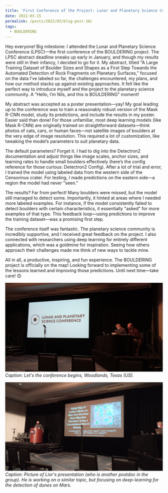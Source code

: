 ```yaml
---
title: 'First Conference of the Project: Lunar and Planetary Science Conference (LPSC).'
date: 2022-03-15
permalink: /posts/2022/03/blog-post-10/
tags:
  - BOULDERING
---
```


Hey everyone! Big milestone: I attended the Lunar and Planetary Science Conference (LPSC)—the first conference of the BOULDERING project. The LPSC abstract deadline sneaks up early in January, and though my results were still in their infancy, I decided to go for it. My abstract, titled "A Large Training Dataset of Boulder Sizes and Shapes as a First Step Towards the Automated Detection of Rock Fragments on Planetary Surfaces," focused on the data I’ve labeled so far, the challenges encountered, my plans, and how our method stacks up against existing approaches. It felt like the perfect way to introduce myself and the project to the planetary science community. A “Hello, I’m Nils, and this is BOULDERING” moment!

My abstract was accepted as a poster presentation—yay! My goal leading up to the conference was to train a reasonably robust version of the Mask R-CNN model, study its predictions, and include the results in my poster. Easier said than done! For those unfamiliar, most deep learning models (like Mask R-CNN) are originally trained on straightforward datasets—think photos of cats, cars, or human faces—not satellite images of boulders at the very edge of image resolution. This required a lot of customization, like tweaking the model’s parameters to suit planetary data.

The default parameters? Forget it. I had to dig into the Detectron2 documentation and adjust things like image scales, anchor sizes, and learning rates to handle small boulders effectively (here’s the config reference for those curious: Detectron2 Config). After a lot of trial and error, I trained the model using labeled data from the western side of the Censorinus crater. For testing, I made predictions on the eastern side—a region the model had never "seen."

The results? Far from perfect! Many boulders were missed, but the model still managed to detect some. Importantly, it hinted at areas where I needed more labeled examples. For instance, if the model consistently failed to detect boulders with certain characteristics, it essentially "asked" for more examples of that type. This feedback loop—using predictions to improve the training dataset—was a promising first step.

The conference itself was fantastic. The planetary science community is incredibly supportive, and I received great feedback on the project. I also connected with researchers using deep learning for entirely different applications, which was a goldmine for inspiration. Seeing how others approach their challenges made me think of new ways to tackle mine.

All in all, a productive, inspiring, and fun experience. The BOULDERING project is officially on the map! Looking forward to implementing some of the lessons learned and improving those predictions. Until next time—take care! 😊

![Conference picture 1](/images/blog-entry-10-picture1.jpg)
*Caption: Let's the conference begins, Woodlands, Texas (US).*

![Conference picture 2](/images/blog-entry-10-picture2.jpg)
*Caption: Picture of Lior's presentation (who is another postdoc in the group). He is working on a similar topic, but focusing on deep-learning for the detection of dunes on Mars.*

